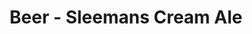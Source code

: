 ---
title: Beer - Sleemans Cream Ale
price: $84.29
description: Vestibulum ac est lacinia nisi venenatis tristique. Fusce congue, diam id ornare imperdiet, sapien urna pretium nisl, ut volutpat sapien arcu sed augue. Aliquam erat volutpat.
image: https://dummyimage.com/100x250.png/5fa2dd/ffffff
---